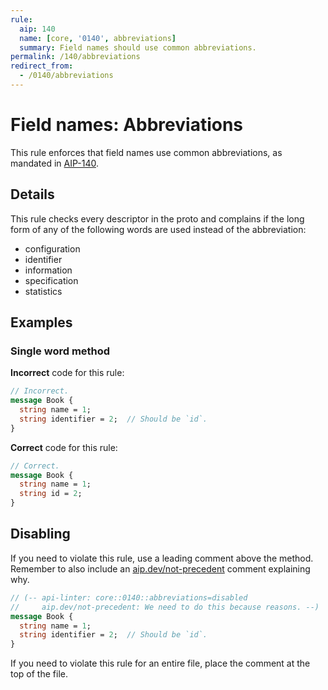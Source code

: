 ```yaml
---
rule:
  aip: 140
  name: [core, '0140', abbreviations]
  summary: Field names should use common abbreviations.
permalink: /140/abbreviations
redirect_from:
  - /0140/abbreviations
---
```


# Field names: Abbreviations

This rule enforces that field names use common abbreviations, as mandated in
[AIP-140][].

## Details

This rule checks every descriptor in the proto and complains if the long form
of any of the following words are used instead of the abbreviation:

- configuration
- identifier
- information
- specification
- statistics

## Examples

### Single word method

**Incorrect** code for this rule:

```proto
// Incorrect.
message Book {
  string name = 1;
  string identifier = 2;  // Should be `id`.
}
```

**Correct** code for this rule:

```proto
// Correct.
message Book {
  string name = 1;
  string id = 2;
}
```

## Disabling

If you need to violate this rule, use a leading comment above the method.
Remember to also include an [aip.dev/not-precedent][] comment explaining why.

```proto
// (-- api-linter: core::0140::abbreviations=disabled
//     aip.dev/not-precedent: We need to do this because reasons. --)
message Book {
  string name = 1;
  string identifier = 2;  // Should be `id`.
}
```

If you need to violate this rule for an entire file, place the comment at the
top of the file.

[aip-140]: https://aip.dev/140
[aip.dev/not-precedent]: https://aip.dev/not-precedent
